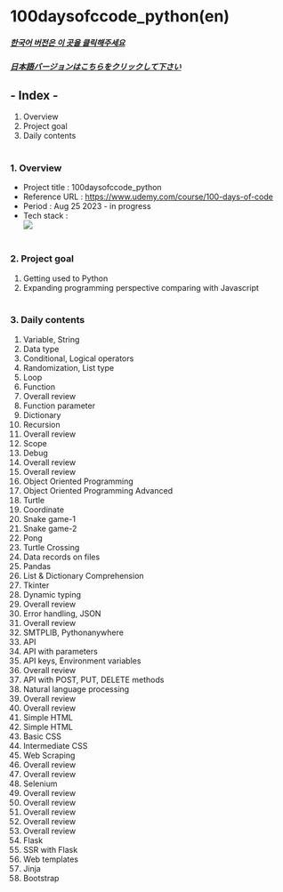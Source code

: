 # 100daysofccode_python(en)

##### [한국어 버전은 이 곳을 클릭해주세요](README.md)

##### [日本語バージョンはこちらをクリックして下さい](README_JP.md)

## - Index -

1. Overview
2. Project goal
3. Daily contents
   </br>
   </br>

### 1. Overview

- Project title : 100daysofccode_python
- Reference URL : https://www.udemy.com/course/100-days-of-code
- Period : Aug 25 2023 - in progress
- Tech stack : </br>
  <img src="https://img.shields.io/badge/python-3776AB?style=for-the-badge&logo=python&logoColor=white">
  </br>
  </br>

### 2. Project goal

1. Getting used to Python
2. Expanding programming perspective comparing with Javascript
   </br>
   </br>

### 3. Daily contents </br>

1. Variable, String
2. Data type
3. Conditional, Logical operators
4. Randomization, List type
5. Loop
6. Function
7. Overall review
8. Function parameter
9. Dictionary
10. Recursion
11. Overall review
12. Scope
13. Debug
14. Overall review
15. Overall review
16. Object Oriented Programming
17. Object Oriented Programming Advanced
18. Turtle
19. Coordinate
20. Snake game-1
21. Snake game-2
22. Pong
23. Turtle Crossing
24. Data records on files
25. Pandas
26. List & Dictionary Comprehension
27. Tkinter
28. Dynamic typing
29. Overall review
30. Error handling, JSON
31. Overall review
32. SMTPLIB, Pythonanywhere
33. API
34. API with parameters
35. API keys, Environment variables
36. Overall review
37. API with POST, PUT, DELETE methods
38. Natural language processing
39. Overall review
40. Overall review
41. Simple HTML
42. Simple HTML
43. Basic CSS
44. Intermediate CSS
45. Web Scraping
46. Overall review
47. Overall review
48. Selenium
49. Overall review
50. Overall review
51. Overall review
52. Overall review
53. Overall review
54. Flask
55. SSR with Flask
56. Web templates
57. Jinja
58. Bootstrap
